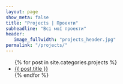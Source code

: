 ```yaml
---
layout: page
show_meta: false
title: "Projects | Проекти"
subheadline: "Всі мої проекти"
header:
   image_fullwidth: "projects_header.jpg"
permalink: "/projects/"
---
```

<ul>
    {% for post in site.categories.projects %}
    <li><a href="{{ site.url }}{{ site.baseurl }}{{ post.url }}">{{ post.title }}</a></li>
    {% endfor %}
</ul>
